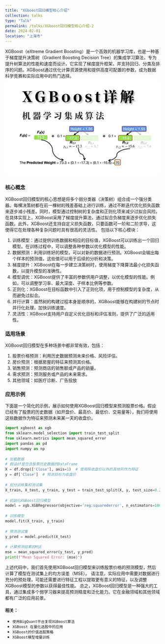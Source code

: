 ```yaml
---
title: "XGboost回归模型核心介绍"
collection: talks
type: "Talk"
permalink: /talks/XGboost回归模型核心介绍-2
date: 2024-02-01
location: "上海市"
---
```


XGBoost（eXtreme Gradient Boosting）是一个高效的机器学习库，也是一种基于梯度提升决策树（Gradient Boosting Decision Tree）的集成学习算法，专为提升树算法的性能和速度而设计。它实现了梯度提升框架，并支持回归、分类及排序的问题。XGBoost通过优化计算资源使用和提供高度可配置的参数，成为数据科学竞赛和实际应用中的热门选择。
<br/><img src='/images/xgboost.png'><br/>

### 核心概念

XGBoost回归模型的核心思想是将多个弱分类器（决策树）组合成一个强分类器。每棵决策树都在前一棵树的残差基础上进行训练，通过不断迭代优化损失函数来逐步减小残差。同时，模型通过控制树的复杂度和正则化项来减少过拟合风险。在具体实现上，XGBoost采用了梯度提升算法，通过拟合负梯度来逐步优化损失函数。此外，XGBoost还支持自定义损失函数，只要函数可一阶和二阶求导，这使得它在处理各种复杂问题时具有很高的灵活性。 包括以下核心模块：

1. 训练模型：通过提供训练数据和相应的目标值，XGBoost可以训练出一个回归模型。在训练过程中，可以调整各种参数以优化模型的性能。
2. 数据预测：利用训练好的模型，可以对新的数据进行预测。XGBoost会输出每个样本的预测值，这些值可以用于后续的分析和决策。
3. 梯度提升：XGBoost在每一步建立决策树时，使用梯度下降算法最小化损失函数，以提升模型的准确性。
4. 模型调优：XGBoost提供了丰富的参数供用户调整，以优化模型的性能。例如，可以调整学习率、最大深度、子样本比例等参数。
5. 正则化：XGBoost在目标函数中引入了正则化项，用于控制模型的复杂度，从而避免过拟合。
6. 并行计算：虽然树的构建过程本身是顺序的，XGBoost能够在构建树的节点时并行化处理，加快训练速度。
7. 灵活性：XGBoost支持用户自定义优化目标和评估准则，提供了广泛的适用性。

### 适用场景

XGBoost回归模型在多种场景中都非常有效，包括：<br/>
1. 股票价格预测：利用历史数据预测未来价格、风险评估。
2. 房价预测：根据房屋的特征来预测其价格。
3. 销售预测：预测商店的销售额或产品的销量。
4. 需求预测：预测服务或产品的未来需求。
5. 其他领域：如医疗诊断、广告投放

### 应用示例
下面是一个简化的示例，展示如何使用XGBoost回归模型来预测股票价格。假设已经有了股票的历史数据（如开盘价、最高价、最低价、交易量等），我们将使用这些数据作为特征来预测未来某一天的收盘价。

```python
import xgboost as xgb
from sklearn.model_selection import train_test_split
from sklearn.metrics import mean_squared_error
import pandas as pd
import numpy as np

# 加载数据
# 假设df是包含股票历史数据的DataFrame
X = df.drop(['Close'], axis=1)  # 使用除收盘价以外的其他列作为特征
y = df['Close']  # 预测目标为收盘价

# 划分训练集和测试集
X_train, X_test, y_train, y_test = train_test_split(X, y, test_size=0.2, random_state=42)

# 初始化XGBoost回归模型
model = xgb.XGBRegressor(objective='reg:squarederror', n_estimators=100)

# 训练模型
model.fit(X_train, y_train)

# 预测测试集
y_pred = model.predict(X_test)

# 计算预测结果的MSE
mse = mean_squared_error(y_test, y_pred)
print(f"Mean Squared Error: {mse}")
```

上述代码中，我们首先使用XGBoost回归模型来训练股票价格的预测模型，然后计算了模型在测试集上的均方误差（MSE）。
请注意，实际应用中需要对数据进行充分的预处理，可能还需要进行特征工程以提取更有意义的特征，以及调整XGBoost模型的参数以获得最佳性能。
总之，XGBoost回归模型是一种强大的工具，通过集成多个弱学习器来提高预测精度和泛化能力。它在金融领域和其他领域都有广泛的应用前景。

#### 相关：

 - ```使用BigQuant平台复现XGBoost算法 ```
 - ```XGBoost 在量化选股中的应用 ```
 - ```XGBoost的价值选股策略 ```
 - ```XGBoost模型增量训练 ```

